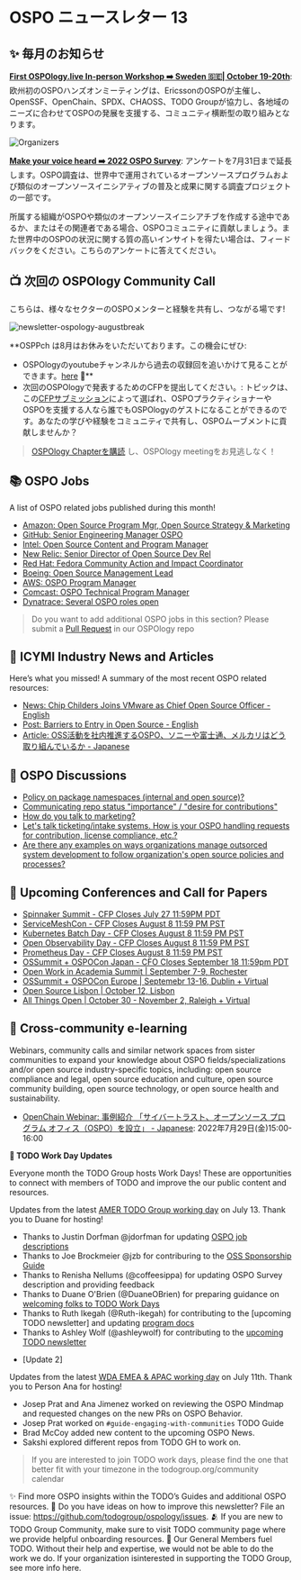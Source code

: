 # OSPO ニュースレター 13


## ✨ 毎月のお知らせ

**[First OSPOlogy.live In-person Workshop ➡️ Sweden 🇸🇪| October 19-20th](https://community.linuxfoundation.org/events/details/lfhq-todo-group-europe-presents-ospologylive-workshop-sweden/)**: 欧州初のOSPOハンズオンミーティングは、EricssonのOSPOが主催し、OpenSSF、OpenChain、SPDX、CHAOSS、TODO Groupが協力し、各地域のニーズに合わせてOSPOの発展を支援する、コミュニティ横断型の取り組みとなります。

![Organizers](https://user-images.githubusercontent.com/43671777/181003789-50f4d08d-3712-4fae-85fe-709acef25d4d.png)

**[Make your voice heard ➡️ 2022 OSPO Survey](https://www.research.net/r/RFR6ZPG)**: アンケートを7月31日まで延長します。OSPO調査は、世界中で運用されているオープンソースプログラムおよび類似のオープンソースイニシアティブの普及と成果に関する調査プロジェクトの一部です。

所属する組織がOSPOや類似のオープンソースイニシアチブを作成する途中であるか、またはその関連者である場合、OSPOコミュニティに貢献しましょう。また世界中のOSPOの状況に関する質の高いインサイトを得たい場合は、フィードバックをください。こちらのアンケートに答えてください。


## 📺 次回の OSPOlogy Community Call

こちらは、様々なセクターのOSPOメンターと経験を共有し、つながる場です!

![newsletter-ospology-augustbreak](https://user-images.githubusercontent.com/43671777/181001601-beba7f2f-1c51-42e8-875e-b391a1c3e1b9.png)

**OSPPch は8月はお休みをいただいております。この機会にぜひ:

*  OSPOlogyのyoutubeチャンネルから過去の収録回を追いかけて見ることができます。[here](https://www.youtube.com/channel/UCi-ELHAwzoYZvAs4FH-ShaA) 🍿**
* 次回のOSPOlogyで発表するためのCFPを提出してください。: トピックは、この[CFPサブミッション](https://github.com/todogroup/ospology/issues/new/choose)によって選ばれ、OSPOプラクティショナーやOSPOを支援する人なら誰でもOSPOlogyのゲストになることができるのです。あなたの学びや経験をコミュニティで共有し、OSPOムーブメントに貢献しませんか？


> [OSPOlogy Chapterを購読](https://community.linuxfoundation.org/todo-group/) し、OSPOlogy meetingをお見逃しなく！


## 📚 OSPO Jobs

A list of OSPO related jobs published during this month!

* [Amazon: Open Source Program Mgr, Open Source Strategy & Marketing](https://www.amazon.jobs/en/jobs/1893485/open-source-program-mgr-open-source-strategy-marketing)
* [GitHub: Senior Engineering Manager OSPO](https://boards.greenhouse.io/github/jobs/3906560)
* [Intel: Open Source Content and Program Manager](https://twitter.com/DeirdreS/status/1539734921769799680)
* [New Relic: Senior Director of Open Source Dev Rel](https://www.linkedin.com/jobs/view/3145846910/)
* [Red Hat: Fedora Community Action and Impact Coordinator](https://us-redhat.icims.com/jobs/91919/fedora-community-action-and-impact-coordinator/job)
* [Boeing: Open Source Management Lead](https://boeing.wd1.myworkdayjobs.com/en-US/EXTERNAL_CAREERS/job/Open-Source-Management-Lead---Open-Source-Program-Office_00000324634-1)
* [AWS: OSPO Program Manager](https://www.amazon.jobs/en/jobs/1893485/open-source-program-mgr-open-source-strategy-marketing)
* [Comcast: OSPO Technical Program Manager](https://comcast.wd5.myworkdayjobs.com/Comcast_Careers/job/PA---Philadelphia-1800-Arch-St/Te[…]al-Program-Manager--Open-Source-Program-Office_R335447)
* [Dynatrace: Several OSPO roles open](https://www.linkedin.com/jobs/view/3062194757)

> Do you want to add additional OSPO jobs in this section? Please submit a [Pull Request](https://github.com/todogroup/ospology/tree/main/newsletter#how-to-contribute-to-osponews) in our OSPOlogy repo


## 📌 ICYMI Industry News and Articles

Here’s what you missed! A summary of the most recent OSPO related resources:

* [News: Chip Childers Joins VMware as Chief Open Source Officer - English](https://news.vmware.com/leadership/chip-childers-chief-open-source-officer)
* [Post: Barriers to Entry in Open Source - English](https://www.linkedin.com/pulse/barriers-entry-open-source-brandt-keller)
* [Article: OSS活動を社内推進するOSPO、ソニーや富士通、メルカリはどう取り組んでいるか - Japanese](https://atmarkit.itmedia.co.jp/ait/articles/2207/20/news004.html)


## 🙋 OSPO Discussions

* [Policy on package namespaces (internal and open source)?](https://github.com/todogroup/ospology/discussions/145)
* [Communicating repo status "importance" / "desire for contributions"](https://github.com/todogroup/ospology/discussions/149)
* [How do you talk to marketing?](https://github.com/todogroup/ospology/discussions/140)
* [Let's talk ticketing/intake systems. How is your OSPO handling requests for contribution, license compliance, etc.?](https://github.com/todogroup/ospology/discussions/139)
* [Are there any examples on ways organizations manage outsorced system development to follow organization's open source policies and processes?](https://github.com/todogroup/ospology/discussions/134)


## 📎 Upcoming Conferences and Call for Papers

* [Spinnaker Summit - CFP Closes July 27 11:59PM PDT](https://linuxfoundation.smapply.io/prog/spinnaker_summit_2022/)
* [ServiceMeshCon - CFP Closes August 8 11:59 PM PST](https://events.linuxfoundation.org/servicemeshcon-north-america/program/cfp/#overview)
* [Kubernetes Batch Day - CFP Closes August 8 11:59 PM PST](https://events.linuxfoundation.org/kubernetes-batch-hpc-day-north-america/program/cfp/)
* [Open Observability Day - CFP Closes August 8 11:59 PM PST](https://events.linuxfoundation.org/open-observability-day-north-america/program/cfp/#overview)
* [Prometheus Day - CFP Closes August 8 11:59 PM PST](https://events.linuxfoundation.org/prometheus-day-north-america/program/cfp/)
* [OSSummit + OSPOCon Japan - CFO Closes September 18 11:59pm PDT](https://events.linuxfoundation.org/open-source-summit-japan/program/cfp/)
* [Open Work in Academia Summit | September 7-9, Rochester](https://www.rit.edu/openworksummit/)
* [OSSummit + OSPOCon Europe | Septemebr 13-16, Dublin + Virtual](https://events.linuxfoundation.org/open-source-summit-europe/about/ospocon/) 
* [Open Source Lisbon | October 12, Lisbon](https://opensourcelisbon.syone.com/)
* [All Things Open | October 30 - November 2, Raleigh + Virtual](https://2021.allthingsopen.org/save-the-date-2022/)

## 🔭 Cross-community e-learning

Webinars, community calls and similar network spaces from sister communities to expand your knowledge about OSPO fields/specializations and/or open source industry-specific topics, including: open source compliance and legal, open source education and culture, open source community building, open source technology, or open source health and sustainability. 

* [OpenChain Webinar: 事例紹介 「サイバートラスト、オープンソース プログラム オフィス（OSPO）を設立」 - Japanese](https://zoom.us/j/99975267803?pwd=ekhxaHA3bVZUSVU5M0dVMkF2Z0pkQT09): 2022年7月29日(金)15:00-16:00


**📝 TODO Work Day Updates**

Everyone month the TODO Group hosts Work Days! These are opportunities to connect with members of TODO and improve the our public content and resources. 

Updates from the latest [AMER TODO Group working day](https://github.com/todogroup/work-day-activities) on July 13. Thank you to Duane for hosting!
- Thanks to Justin Dorfman @jdorfman for updating [OSPO job descriptions](https://github.com/todogroup/job-descriptions/pull/21
)
- Thanks to Joe Brockmeier @jzb for contriburing to the [OSS Sponsorship Guide](https://docs.google.com/document/d/1OYn9TBQzbGHRE19sLy68votcSQ5XApoBcCiBVeVArH4/edit)
- Thanks to Renisha Nellums (@coffeesippa) for updating OSPO Survey description and providing feedback
- Thanks to Duane O'Brien (@DuaneOBrien) for preparing guidance on [welcoming folks to TODO Work Days](https://github.com/todogroup/work-day-activities/pull/45) 
- Thanks to Ruth Ikegah (@Ruth-ikegah) for contributing to the [upcoming TODO newsletter] and updating [program docs](https://github.com/todogroup/todogroup.org/pull/335)
- Thanks to Ashley Wolf (@ashleywolf) for contributing to the [upcoming TODO newsletter](https://github.com/todogroup/ospology/blob/main/newsletter/2022-07-26.md)


* [Update 2]

Updates from the latest [WDA EMEA & APAC working day](https://github.com/todogroup/work-day-activities) on July 11th. Thank you to Person Ana for hosting!

* Josep Prat and Ana Jimenez worked on reviewing the OSPO Mindmap and requested changes on the new PRs on OSPO Behavior.
* Josep Prat worked on `#guide-engaging-with-communities` TODO Guide
* Brad McCoy added new content to the upcoming OSPO News.
* Sakshi explored different repos from TODO GH to work on.


> If you are interested to join TODO work days, please find the one that better fit with your timezone in the todogroup.org/community calendar

✨ Find more OSPO insights within the TODO’s Guides and additional OSPO resources.
🧐 Do you have ideas on how to improve this newsletter? File an issue: https://github.com/todogroup/ospology/issues.
🫂 If you are new to TODO Group Community, make sure to visit TODO community page where we provide helpful onboarding resources.
💚 Our General Members fuel TODO. Without their help and expertise, we would not be able to do the work we do. If your organization isinterested in supporting the TODO Group, see more info here.


